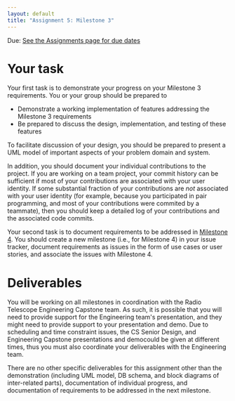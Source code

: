 ```yaml
---
layout: default
title: "Assignment 5: Milestone 3"
---
```


Due: [See the Assignments page for due dates](../assign/index.html)

# Your task

Your first task is to demonstrate your progress on your Milestone 3 requirements.  You or your group should be prepared to

* Demonstrate a working implementation of features addressing the Milestone 3 requirements
* Be prepared to discuss the design, implementation, and testing of these features

To facilitate discussion of your design, you should be prepared to present a UML model of important aspects of your problem domain and system.

In addition, you should document your individual contributions to the project.  If you are working on a team project, your commit history can be sufficient if most of your contributions are associated with your user identity.  If some substantial fraction of your contributions are *not* associated with your user identity (for example, because you participated in pair programming, and most of your contributions were commited by a teammate), then you should keep a detailed log of your contributions and the associated code commits.

Your second task is to document requirements to be addressed in [Milestone 4](assign06.html).  You should create a new milestone (i.e., for Milestone 4) in your issue tracker, document requirements as issues in the form of use cases or user stories, and associate the issues with Milestone 4.


# Deliverables
You will be working on all milestones in coordination with the Radio Telescope Engineering Capstone team.  As such, it is possible that you will need to provide support for the Engineering team's presentation, and they might need to provide support to your presentation and demo.  Due to scheduling and time constraint issues, the CS Senior Design, and Engineering Capstone presentations and democould be given at different times, thus you must also coordinate your deliverables with the Engineering team.

There are no other specific deliverables for this assignment other than the demonstration (including UML model, DB schema, and block diagrams of inter-related parts), documentation of individual progress, and documentation of requirements to be addressed in the next milestone.

<!-- vim:set wrap: -->
<!-- vim:set linebreak: -->
<!-- vim:set nolist: -->
